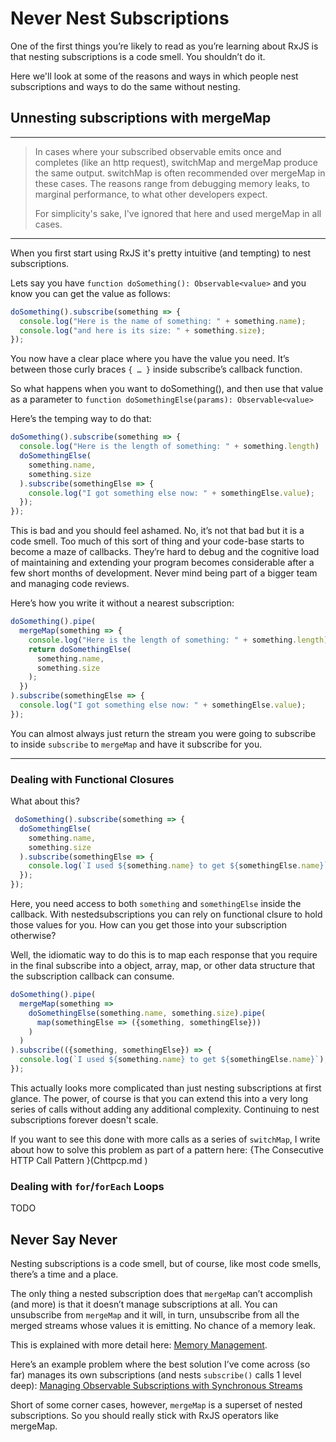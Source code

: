 # Never Nest Subscriptions

One of the first things you’re likely to read as you’re learning about RxJS is that nesting subscriptions is a code smell. You shouldn’t do it.

Here we'll look at some of the reasons and ways in which people nest subscriptions and ways to do the same without nesting.

## Unnesting subscriptions with mergeMap

---

> In cases where your subscribed observable emits once and completes (like an http request), switchMap and mergeMap produce the same output. switchMap is often recommended over mergeMap in these cases. The reasons range from debugging memory leaks, to marginal performance, to what other developers expect.
>
> For simplicity's sake, I've ignored that here and used mergeMap in all cases.

---

When you first start using RxJS it's pretty intuitive (and tempting) to nest subscriptions.

Lets say you have `function doSomething(): Observable<value>` and you know you can get the value as follows:

```JavaScript
doSomething().subscribe(something => {
  console.log("Here is the name of something: " + something.name);
  console.log("and here is its size: " + something.size);
});
```

You now have a clear place where you have the value you need. It’s between those curly braces `{ … }` inside subscribe’s callback function. 

So what happens when you want to doSomething(), and then use that value as a parameter to `function doSomethingElse(params): Observable<value>`

Here’s the temping way to do that:

```JavaScript
doSomething().subscribe(something => {
  console.log("Here is the length of something: " + something.length)
  doSomethingElse(
    something.name,
    something.size
  ).subscribe(somethingElse => {
    console.log("I got something else now: " + somethingElse.value);
  });
});
```

This is bad and you should feel ashamed. No, it’s not that bad but it is a code smell. Too much of this sort of thing and your code-base starts to become a maze of callbacks. They’re hard to debug and the cognitive load of maintaining and extending your program becomes considerable after a few short months of development. Never mind being part of a bigger team and managing code reviews.

Here’s how you write it without a nearest subscription:

```JavaScript
doSomething().pipe(
  mergeMap(something => {
    console.log("Here is the length of something: " + something.length);
    return doSomethingElse(
      something.name, 
      something.size
    );
  })
).subscribe(somethingElse => {
  console.log("I got something else now: " + somethingElse.value);
});
```

You can almost always just return the stream you were going to subscribe to inside `subscribe` to `mergeMap` and have it subscribe for you.

---

### Dealing with Functional Closures

 What about this?

```JavaScript
 doSomething().subscribe(something => {
  doSomethingElse(
    something.name,
    something.size
  ).subscribe(somethingElse => {
    console.log(`I used ${something.name} to get ${somethingElse.name}`);
  });
});
```

Here, you need access to both `something` and `somethingElse` inside the callback. With nestedsubscriptions you can rely on functional clsure to hold those values for you. How can you get those into your subscription otherwise?

Well, the idiomatic way to do this is to map each response that you require in the final subscribe into a object, array, map, or other data structure that the subscription callback can consume.

```JavaScript
doSomething().pipe(
  mergeMap(something => 
    doSomethingElse(something.name, something.size).pipe(
      map(somethingElse => ({something, somethingElse}))
    )
  )
).subscribe(({something, somethingElse}) => {
  console.log(`I used ${something.name} to get ${somethingElse.name}`);
});
```

This actually looks more complicated than just nesting subscriptions at first glance. The power, of course is that you can extend this into a very long series of calls without adding any additional complexity. Continuing to nest subscriptions forever doesn't scale.

If you want to see this done with more calls as a series of `switchMap`, I write about how to solve this problem as part of a pattern here: {The Consecutive HTTP Call Pattern
}(Chttpcp.md
)

### Dealing with `for`/`forEach` Loops

TODO

## Never Say Never 

Nesting subscriptions is a code smell, but of course, like most code smells, there’s a time and a place.

The only thing a nested subscription does that `mergeMap` can’t accomplish (and more) is that it doesn’t manage subscriptions at all. You can unsubscribe from `mergeMap` and it will, in turn, unsubscribe from all the merged streams whose values it is emitting. No chance of a memory leak. 

This is explained with more detail here: [Memory Management](MemoryManagement.md).

Here’s an example problem where the best solution I’ve come across (so far) manages its own subscriptions (and nests `subscribe()` calls 1 level deep): [Managing Observable Subscriptions with Synchronous Streams](Mosss.md)

Short of some corner cases, however, `mergeMap` is a superset of nested subscriptions. So you should really stick with RxJS operators like mergeMap. 


